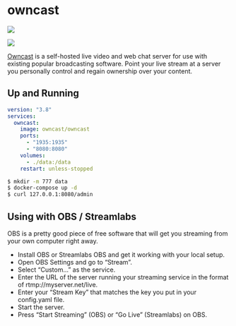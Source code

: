 owncast
=======

[![](https://github.com/easypi/docker-owncast/actions/workflows/build.yaml/badge.svg)](https://github.com/EasyPi/docker-owncast)

[![](http://dockeri.co/image/easypi/owncast)](https://hub.docker.com/r/easypi/owncast)

[Owncast][1] is a self-hosted live video and web chat server for use with
existing popular broadcasting software. Point your live stream at a server you
personally control and regain ownership over your content.

## Up and Running

```yaml
version: "3.8"
services:
  owncast:
    image: owncast/owncast
    ports:
      - "1935:1935"
      - "8080:8080"
    volumes:
      - ./data:/data
    restart: unless-stopped
```

```bash
$ mkdir -m 777 data
$ docker-compose up -d
$ curl 127.0.0.1:8080/admin
```

## Using with OBS / Streamlabs

OBS is a pretty good piece of free software that will get you streaming from your own computer right away.

- Install OBS or Streamlabs OBS and get it working with your local setup.
- Open OBS Settings and go to “Stream”.
- Select “Custom…” as the service.
- Enter the URL of the server running your streaming service in the format of rtmp://myserver.net/live.
- Enter your “Stream Key” that matches the key you put in your config.yaml file.
- Start the server.
- Press “Start Streaming” (OBS) or “Go Live” (Streamlabs) on OBS.

[1]: https://owncast.online/
